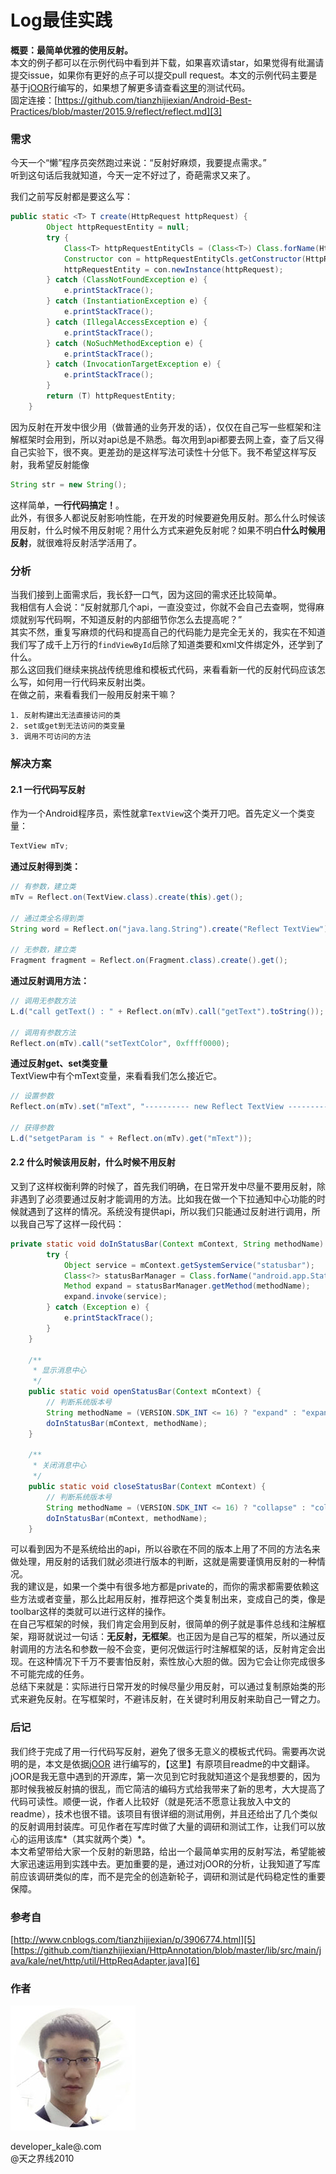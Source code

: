 # Log最佳实践

**概要：最简单优雅的使用反射。**  
本文的例子都可以在示例代码中看到并下载，如果喜欢请star，如果觉得有纰漏请提交issue，如果你有更好的点子可以提交pull request。本文的示例代码主要是基于[jOOR][1]行编写的，如果想了解更多请查看[这里][2]的测试代码。  
固定连接：[https://github.com/tianzhijiexian/Android-Best-Practices/blob/master/2015.9/reflect/reflect.md][3]

### 需求  
今天一个“懒”程序员突然跑过来说：“反射好麻烦，我要提点需求。”  
听到这句话后我就知道，今天一定不好过了，奇葩需求又来了。  

我们之前写反射都是要这么写：  
```java
public static <T> T create(HttpRequest httpRequest) {
        Object httpRequestEntity = null;
        try {
            Class<T> httpRequestEntityCls = (Class<T>) Class.forName(HttpProcessor.PACKAGE_NAME + "." + HttpProcessor.CLASS_NAME);
            Constructor con = httpRequestEntityCls.getConstructor(HttpRequest.class);
            httpRequestEntity = con.newInstance(httpRequest);
        } catch (ClassNotFoundException e) {
            e.printStackTrace();
        } catch (InstantiationException e) {
            e.printStackTrace();
        } catch (IllegalAccessException e) {
            e.printStackTrace();
        } catch (NoSuchMethodException e) {
            e.printStackTrace();
        } catch (InvocationTargetException e) {
            e.printStackTrace();
        }
        return (T) httpRequestEntity;
    }
```  
因为反射在开发中很少用（做普通的业务开发的话），仅仅在自己写一些框架和注解框架时会用到，所以对api总是不熟悉。每次用到api都要去网上查，查了后又得自己实验下，很不爽。更差劲的是这样写法可读性十分低下。我不希望这样写反射，我希望反射能像  
```JAVA
String str = new String();
```  
这样简单，**一行代码搞定！**。  
此外，有很多人都说反射影响性能，在开发的时候要避免用反射。那么什么时候该用反射，什么时候不用反射呢？用什么方式来避免反射呢？如果不明白**什么时候用反射**，就很难将反射活学活用了。


### 分析  
当我们接到上面需求后，我长舒一口气，因为这回的需求还比较简单。  
我相信有人会说：“反射就那几个api，一直没变过，你就不会自己去查啊，觉得麻烦就别写代码啊，不知道反射的内部细节你怎么去提高呢？”  
其实不然，重复写麻烦的代码和提高自己的代码能力是完全无关的，我实在不知道我们写了成千上万行的`findViewById`后除了知道类要和xml文件绑定外，还学到了什么。  
那么这回我们继续来挑战传统思维和模板式代码，来看看新一代的反射代码应该怎么写，如何用一行代码来反射出类。  
在做之前，来看看我们一般用反射来干嘛？  

    1. 反射构建出无法直接访问的类   
    2. set或get到无法访问的类变量
    3. 调用不可访问的方法


### 解决方案  
#### 2.1 一行代码写反射   
作为一个Android程序员，索性就拿`TextView`这个类开刀吧。首先定义一个类变量：  
```JAVA
TextView mTv;
```  
**通过反射得到类：**
```JAVA
// 有参数，建立类
mTv = Reflect.on(TextView.class).create(this).get();

// 通过类全名得到类
String word = Reflect.on("java.lang.String").create("Reflect TextView").get();

// 无参数，建立类
Fragment fragment = Reflect.on(Fragment.class).create().get();
```   
**通过反射调用方法：**  
```JAVA  
// 调用无参数方法
L.d("call getText() : " + Reflect.on(mTv).call("getText").toString());

// 调用有参数方法
Reflect.on(mTv).call("setTextColor", 0xffff0000);
```  

**通过反射get、set类变量**   
TextView中有个mText变量，来看看我们怎么接近它。  
```JAVA
// 设置参数
Reflect.on(mTv).set("mText", "---------- new Reflect TextView ----------");

// 获得参数
L.d("setgetParam is " + Reflect.on(mTv).get("mText"));
```

#### 2.2 什么时候该用反射，什么时候不用反射  
又到了这样权衡利弊的时候了，首先我们明确，在日常开发中尽量不要用反射，除非遇到了必须要通过反射才能调用的方法。比如我在做一个下拉通知中心功能的时候就遇到了这样的情况。系统没有提供api，所以我们只能通过反射进行调用，所以我自己写了这样一段代码：  
```JAVA
private static void doInStatusBar(Context mContext, String methodName) {
        try {
            Object service = mContext.getSystemService("statusbar");
            Class<?> statusBarManager = Class.forName("android.app.StatusBarManager");
            Method expand = statusBarManager.getMethod(methodName);
            expand.invoke(service);
        } catch (Exception e) {
            e.printStackTrace();
        }
    }

    /**
     * 显示消息中心
     */
    public static void openStatusBar(Context mContext) {
        // 判断系统版本号
        String methodName = (VERSION.SDK_INT <= 16) ? "expand" : "expandNotificationsPanel";
        doInStatusBar(mContext, methodName);
    }

    /**
     * 关闭消息中心
     */
    public static void closeStatusBar(Context mContext) {
        // 判断系统版本号
        String methodName = (VERSION.SDK_INT <= 16) ? "collapse" : "collapsePanels";
        doInStatusBar(mContext, methodName);
    }
```  
可以看到因为不是系统给出的api，所以谷歌在不同的版本上用了不同的方法名来做处理，用反射的话我们就必须进行版本的判断，这就是需要谨慎用反射的一种情况。  
我的建议是，如果一个类中有很多地方都是private的，而你的需求都需要依赖这些方法或者变量，那么比起用反射，推荐把这个类复制出来，变成自己的类，像是toolbar这样的类就可以进行这样的操作。  
在自己写框架的时候，我们肯定会用到反射，很简单的例子就是事件总线和注解框架，翔哥就说过一句话：**无反射，无框架**。也正因为是自己写的框架，所以通过反射调用的方法名和参数一般不会变，更何况做运行时注解框架的话，反射肯定会出现。在这种情况下千万不要害怕反射，索性放心大胆的做。因为它会让你完成很多不可能完成的任务。  
总结下来就是：实际进行日常开发的时候尽量少用反射，可以通过复制原始类的形式来避免反射。在写框架时，不避讳反射，在关键时利用反射来助自己一臂之力。


### 后记  
我们终于完成了用一行代码写反射，避免了很多无意义的模板式代码。需要再次说明的是，本文是依据[jOOR][4] 进行编写的，【这里】有原项目readme的中文翻译。  
jOOR是我无意中遇到的开源库，第一次见到它时我就知道这个是我想要的，因为那时候我被反射搞的很乱，而它简洁的编码方式给我带来了新的思考，大大提高了代码可读性。顺便一说，作者人比较好（就是死活不愿意让我放入中文的readme），技术也很不错。该项目有很详细的测试用例，并且还给出了几个类似的反射调用封装库。可见作者在写库时做了大量的调研和测试工作，让我们可以放心的运用该库*（其实就两个类）*。  
本文希望带给大家一个反射的新思路，给出一个最简单实用的反射写法，希望能被大家迅速运用到实践中去。更加重要的是，通过对jOOR的分析，让我知道了写库前应该调研类似的库，而不是完全的创造新轮子，调研和测试是代码稳定性的重要保障。

### 参考自
[http://www.cnblogs.com/tianzhijiexian/p/3906774.html][5]  
[https://github.com/tianzhijiexian/HttpAnnotation/blob/master/lib/src/main/java/kale/net/http/util/HttpReqAdapter.java][6]

### 作者  
![Jack Tony](./avatar.jpg)     

developer_kale@.com  
@天之界线2010


  [1]: https://github.com/jOOQ/jOOR
  [2]: https://github.com/jOOQ/jOOR/tree/master/jOOR/src/test/java/org/joor/test
  [3]: https://github.com/tianzhijiexian/Android-Best-Practices/blob/master/2015.9/reflect/reflect.md
  [4]: https://github.com/jOOQ/jOOR
  [5]: http://www.cnblogs.com/tianzhijiexian/p/3906774.html
  [6]: https://github.com/tianzhijiexian/HttpAnnotation/blob/master/lib/src/main/java/kale/net/http/util/HttpReqAdapter.java
